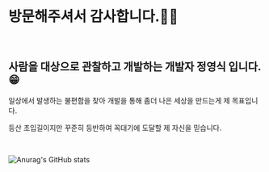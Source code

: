 <h1>방문해주셔서 감사합니다.🙋🏻</h1>
<br>

<h2>사람을 대상으로 관찰하고 개발하는 개발자 정영식 입니다.😁</h2>

<p>일상에서 발생하는 불편함을 찾아 개발을 통해 좀더 나은 세상을 만드는게 제 목표입니다.</p>
<p>등산 초입길이지만 꾸준히 등반하여 꼭대기에 도달할 제 자신을 믿습니다.</p>
<br>

![Anurag's GitHub stats](https://github-readme-stats.vercel.app/api?username=JungYoungSick&show_icons=true&theme=slateorange)
